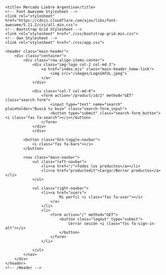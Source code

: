 <!-- Include Head -->
<head>
	<meta charset="UTF-8">
	<meta name="viewport" content="width=device-width, initial-scale=1.0">
	<link width="" rel="shortcut icon" href="./images/logo-mercado-liebre.jpg" />
	
	<title> Mercado Liebre Argentina</title>
	<!-- Font Awesome Stylesheet -->
	<link rel="stylesheet" href="https://cdnjs.cloudflare.com/ajax/libs/font-awesome/5.11.2/css/all.min.css">
	<!-- Bootstrap Grid Stylesheet -->
	<link rel="stylesheet" href="./css/bootstrap-grid.min.css">
	<!-- Own Stylesheet -->
	<link rel="stylesheet" href="./css/app.css">
</head>
<body>
	<!-- Header -->



    <header class="main-header">
		<div class="container">
			<div class="row align-items-center">
				<div class="img-logo col-2 col-md-3">
                    <a href="index.ejs" class="main-header_home-link">
						<img src="/images/LogoSAFUL.jpeg">
					</a>
				</div>
	
				<div class="col-7 col-md-6">
					<form action="/product/id/2" method="GET" class="search-form">
						<input type="text" name="search" placeholder="Buscá tu buzo" class="search-form_input">
						<button type="submit" class="search-form_button"><i class="fas fa-search"></i></button>
					</form>
				</div>
                </div>
	
			<button class="btn-toggle-navbar">
				<i class="fas fa-bars"></i>
			</button>
	
			<nav class="main-navbar">
				<ul class="left-navbar">
					<li><a href="/">Todos los productos</a></li>
					<li><a href="productedit">Cargar/Borrar productos</a></li>
				</ul>
	
				<ul class="right-navbar">
					<li><a href="users">
							Mi perfil <i class="fas fa-user"></i>
						</a>
					</li>
					<li>
						<form action="/" method="GET">
							<button class="logout" type="submit">
								Cerrar sesión <i class="fas fa-sign-in-alt"></i>
							</button>
						</form>
					</li>
				    
				</ul>
			</nav>
		</div>
	</header>
	<!-- /Header -->
